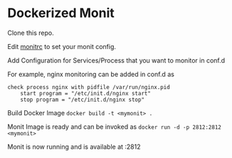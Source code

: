 # Dockerized Monit

Clone this repo. 

Edit [monitrc](http://mmonit.com/monit/documentation/monit.html#THE-MONIT-CONTROL-FILE) to set your monit config.

Add Configuration for Services/Process that you want to monitor in conf.d

For example, nginx monitoring can be added in conf.d as

```
check process nginx with pidfile /var/run/nginx.pid
    start program = "/etc/init.d/nginx start"
    stop program = "/etc/init.d/nginx stop"
```

Build Docker Image ```docker build -t <mymonit> .```

Monit Image is ready and can be invoked as ```docker run -d -p 2812:2812 <mymonit>```

Monit is now running and is available at <host-ip>:2812 